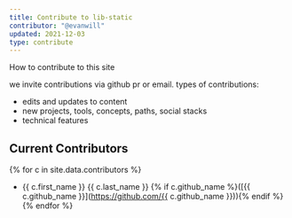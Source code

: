 ```yaml
---
title: Contribute to lib-static
contributor: "@evanwill"
updated: 2021-12-03
type: contribute
---
```


How to contribute to this site

we invite contributions via github pr or email.
types of contributions:

- edits and updates to content
- new projects, tools, concepts, paths, social stacks
- technical features

## Current Contributors

{% for c in site.data.contributors %}
- {{ c.first_name }} {{ c.last_name }} {% if c.github_name %}([{{ c.github_name }}](https://github.com/{{ c.github_name }})){% endif %}{% endfor %}
